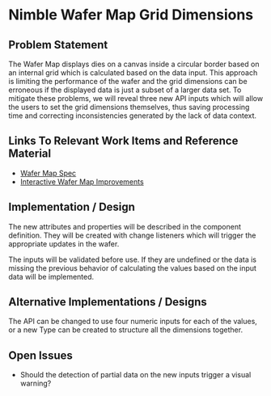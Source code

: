 # Nimble Wafer Map Grid Dimensions

## Problem Statement

The Wafer Map displays dies on a canvas inside a circular border based on an internal grid which is calculated based on the data input.
This approach is limiting the performance of the wafer and the grid dimensions can be erroneous if the displayed data is just a subset of a larger data set.
To mitigate these problems, we will reveal three new API inputs which will allow the users to set the grid dimensions themselves, thus saving processing time and correcting inconsistencies generated by the lack of data context.

## Links To Relevant Work Items and Reference Material

-   [Wafer Map Spec](../README.md)
-   [Interactive Wafer Map Improvements](https://dev.azure.com/ni/DevCentral/_wiki/wikis/Stratus/66917/Interactive-Wafer-Map-Improvements)

## Implementation / Design

The new attributes and properties will be described in the component definition. They will be created with change listeners which will trigger the appropriate updates in the wafer.

The inputs will be validated before use. If they are undefined or the data is missing the previous behavior of calculating the values based on the input data will be implemented.

## Alternative Implementations / Designs

The API can be changed to use four numeric inputs for each of the values, or a new Type can be created to structure all the dimensions together.

## Open Issues

-   Should the detection of partial data on the new inputs trigger a visual warning?
